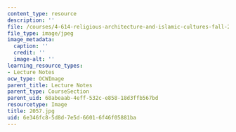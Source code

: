 ```yaml
---
content_type: resource
description: ''
file: /courses/4-614-religious-architecture-and-islamic-cultures-fall-2002/6e346fc85d8d7e5d66016f46f05881ba_2057.jpg
file_type: image/jpeg
image_metadata:
  caption: ''
  credit: ''
  image-alt: ''
learning_resource_types:
- Lecture Notes
ocw_type: OCWImage
parent_title: Lecture Notes
parent_type: CourseSection
parent_uid: 68abeaab-4eff-532c-e858-18d3ffb567bd
resourcetype: Image
title: 2057.jpg
uid: 6e346fc8-5d8d-7e5d-6601-6f46f05881ba
---
```


